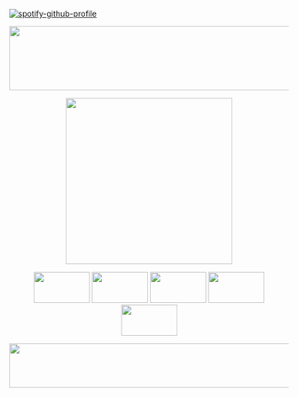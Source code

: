 [![spotify-github-profile](https://spotify-github-profile.kittinanx.com/api/view?uid=cc7ruoqolcp0f2nf5f1txlivi&cover_image=true&theme=novatorem&show_offline=true&background_color=121212&interchange=true&bar_color=53b14f&bar_color_cover=true)](https://github.com/kittinan/spotify-github-profile)

<p align="center">
  <img width="1000" height="116" src="https://files.catbox.moe/exntov.jpg">
</p>

<p align="center">
  <img width="300" height="300" src="https://files.catbox.moe/hfchew.png">
</p>

<p align="center">
  <img width="101" height="56" src="https://files.catbox.moe/hyzxja.webp"> <img width="101" height="56" src="https://external-media.spacehey.net/media/sXYdzAY8ElLWqMIeNcyf6WuYj94jDdrl73cyKnsQF5AI=/https://64.media.tumblr.com/a6e2b9f25e707de6298b3b45d8f65be0/181ef86fd5fa91d2-e3/s100x200/fcbed9e6abb47586a221f376b485411994d5f7b3.gifv"> <img width="101" height="56" src="https://external-media.spacehey.net/media/stoXvdJFDdp1bk1OqnEZ-GgH99uscJHjXzH2iXpAgfIg=/https://i.ibb.co/417rYXS/cait-stamp-2.webp"> <img width="101" height="56" src="https://external-media.spacehey.net/media/sKRmzSTgM4f7NzHsV65kVr7EjMmZCOZ-GiFnjxWRtT1o=/https://64.media.tumblr.com/2e2be50a6703171955714a13066bf094/181ef86fd5fa91d2-a9/s100x200/cef467975d52768fc94c74737012b89a409cbd67.gifv"> <img width="101" height="56" src="https://external-media.spacehey.net/media/sIu_ANM0SwY51F_HOVczNzAvEn7nKVI9KbKWtTnR_nA8=/https://i.ibb.co/5ntMMfr/cait-stamp.webp">
</p>


<p align="center">
  <img width="1000" height="80" src="https://files.catbox.moe/0lw71d.png">
</p>






